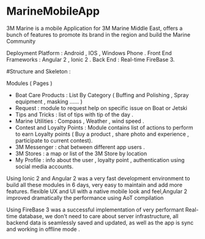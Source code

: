 # MarineMobileApp

3M Marine is a mobile Application for 3M Marine Middle East, offers a bunch of features to promote its brand in the region and build the Marine Community




Deployment Platform :  Android , IOS , Windows Phone .
Front End Frameworks : Angular 2 , Ionic 2 .
Back End : Real-time FireBase 3.


#Structure and Skeleton :

Modules ( Pages )
* Boat Care Products :  List By Category ( Buffing and Polishing , Spray equipment , masking …... )
* Request : module to request help on specific issue on Boat or Jetski
* Tips and Tricks : list of tips with tip of the day .
* Marine Utilities : Compass , Weather , wind speed .
* Contest and Loyalty Points : Module contains list of actions to perform to earn Loyalty points ( Buy a product , share photo and experience , participate to current contest).
* 3M Messenger : chat between different app users .
* 3M Stores : a map or list of the 3M Store by location
* My Profile : info about the user , loyalty point , authentication using social media accounts.


Using Ionic 2 and Angular 2 was a very fast development environment to build all these modules in 6 days, very easy to maintain and add more features. flexible UX and UI with a native mobile look and feel,Angular 2 improved dramatically the performance using AoT compilation

Using FireBase 3 was a successful implementation of very performant Real-time database, we don't need to care about server infrastructure, all backend data is seamlessly saved and updated, as well as the app is sync and working in offline mode .
